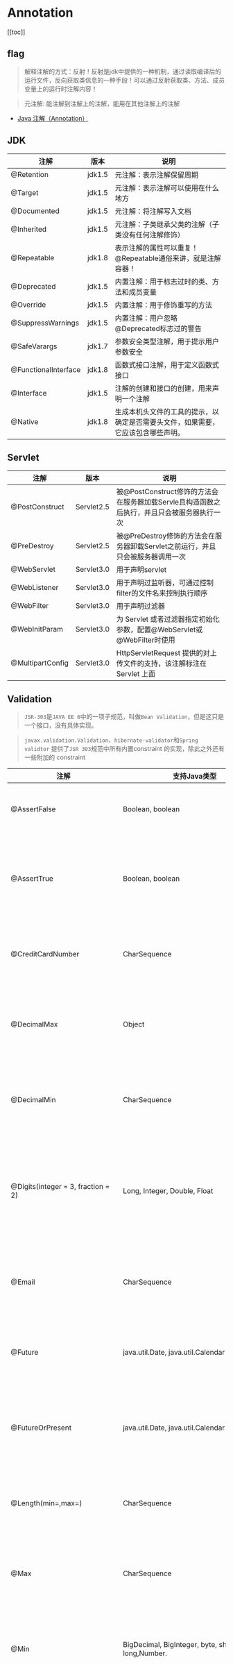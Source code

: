 # Annotation


[[toc]]



## flag

> 解释注解的方式：反射！反射是jdk中提供的一种机制，通过读取编译后的运行文件，反向获取类信息的一种手段！可以通过反射获取类、方法、成员变量上的运行时注解内容！

> 元注解: 能注解到注解上的注解，能用在其他注解上的注解

* [Java 注解（Annotation）](https://www.runoob.com/w3cnote/java-annotation.html)



## JDK

| 注解                 	| 版本   	| 说明                                                                             	|
|----------------------	|--------	|----------------------------------------------------------------------------------	|
| @Retention           	| jdk1.5 	| 元注解：表示注解保留周期                                                         	|
| @Target              	| jdk1.5 	| 元注解：表示注解可以使用在什么地方                                               	|
| @Documented          	| jdk1.5 	| 元注解：将注解写入文档                                                           	|
| @Inherited           	| jdk1.5 	| 元注解：子类继承父类的注解（子类没有任何注解修饰）                               	|
| @Repeatable          	| jdk1.8 	| 表示注解的属性可以重复！@Repeatable通俗来讲，就是注解容器！                      	|
| @Deprecated          	| jdk1.5 	| 内置注解：用于标志过时的类、方法和成员变量                                       	|
| @Override            	| jdk1.5 	| 内置注解：用于修饰重写的方法                                                     	|
| @SuppressWarnings    	| jdk1.5 	| 内置注解：用户忽略@Deprecated标志过的警告                                        	|
| @SafeVarargs         	| jdk1.7 	| 参数安全类型注解，用于提示用户参数安全                                           	|
| @FunctionalInterface 	| jdk1.8 	| 函数式接口注解，用于定义函数式接口                                               	|
| @Interface           	| jdk1.5 	| 注解的创建和接口的创建，用来声明一个注解                                         	|
| @Native              	| jdk1.8 	| 生成本机头文件的工具的提示，以确定是否需要头文件，如果需要，它应该包含哪些声明。 	|



## Servlet

| 注解             	| 版本       	| 说明                                                                                       	|
|------------------	|------------	|--------------------------------------------------------------------------------------------	|
| @PostConstruct   	| Servlet2.5 	| 被@PostConstruct修饰的方法会在服务器加载Servle且构造函数之后执行，并且只会被服务器执行一次 	|
| @PreDestroy      	| Servlet2.5 	| 被@PreDestroy修饰的方法会在服务器卸载Servlet之前运行，并且只会被服务器调用一次             	|
| @WebServlet      	| Servlet3.0 	| 用于声明servlet                                                                            	|
| @WebListener     	| Servlet3.0 	| 用于声明过监听器，可通过控制filter的文件名来控制执行顺序                                   	|
| @WebFilter       	| Servlet3.0 	| 用于声明过滤器                                                                             	|
| @WebInitParam    	| Servlet3.0 	| 为 Servlet 或者过滤器指定初始化参数，配置@WebServlet或@WebFilter时使用                     	|
| @MultipartConfig 	| Servlet3.0 	| HttpServletRequest 提供的对上传文件的支持，该注解标注在 Servlet 上面                       	|




## Validation

> `JSR-303`是`JAVA EE 6`中的一项子规范，叫做`Bean Validation`，但是这只是一个接口，没有具体实现。

> `javax.validation.Validation`、`hibernate-validator`和`Spring validtor`
> 提供了`JSR 303`规范中所有内置constraint 的实现，除此之外还有一些附加的 constraint

| 注解                               	| 支持Java类型                                          	| 备注                                                         	|
|------------------------------------	|-------------------------------------------------------	|--------------------------------------------------------------	|
| @AssertFalse                       	| Boolean, boolean                                      	| 验证元素值必须为flase                                        	|
| @AssertTrue                        	| Boolean, boolean                                      	| 验证元素值必须为true，否则抛异常                             	|
| @CreditCardNumber                  	| CharSequence                                          	| 验证信用卡号码是否有效                                       	|
| @DecimalMax                        	| Object                                                	| 验证数值是否小于等于指定值                                   	|
| @DecimalMin                        	| CharSequence                                          	| 验证数值是否大于等于指定值                                   	|
| @Digits(integer = 3, fraction = 2) 	| Long, Integer, Double, Float                          	| 验证注解的元素值的整数位数和小数位数上限                     	|
| @Email                             	| CharSequence                                          	| 验证元素必须是电子邮箱地址                                   	|
| @Future                            	| java.util.Date, java.util.Calendar                    	| 验证日期为当前时间之后                                       	|
| @FutureOrPresent                   	| java.util.Date, java.util.Calendar                    	| 验证日期为当前时间或之后一个时间                             	|
| @Length(min=,max=)                 	| CharSequence                                          	| 验证元素值包含在一个区间                                     	|
| @Max                               	| CharSequence                                          	| 检验当前数值小于等于指定值                                   	|
| @Min                               	| BigDecimal, BigInteger, byte, short,int, long,Number. 	| 检验当前数值大于等于指定值                                   	|
| @NotBlank                          	| CharSequence                                          	| 验证元素值不为null且移除两边空格后长度大于0                  	|
| @NotEmpty                          	| CharSequence,Collection,Map and Arrays                	| 验证元素值不为null且不为空（字符串长度不为0、集合大小不为0） 	|
| @NotNull                           	| Object                                                	| 验证元素值不能为 null                                        	|
| @Null                              	| Object                                                	| 验证元素值为null                                             	|
| @Past                              	| java.util.Date, java.util.Calendar                    	| 验证日期为当前时间之前                                       	|
| @PastOrPresent                     	| java.util.Date, java.util.Calendar                    	| 验证日期为当前时间或之前                                     	|
| @Pattern(regex=,flag=)             	| CharSequence                                          	| 验证元素必须符合指定的正则表达式                             	|
| @Range(min=,max=,message=)         	| CharSequence                                          	| 验证数值为指定值区间范围内                                   	|
| @Size(max=, min=)                  	| String,Collection,Map,arrays,CharSequence             	| 验证元素个数包含在一个区间                                   	|
| @UniqueElements                    	| Collection                                            	| 校验集合中的元素必须保持唯一 否则异常                        	|
| @URL                               	| CharSequence                                          	| 验证日期为当前时间之前                                       	|
| @Valid                             	| Object                                                	| 验证关联对象元素进行递归校验检查                             	|
| @ScriptAssert                      	| CharSequence                                          	| 脚本表达式的计算结果为true                                   	|
| @SafeHtml                          	| CharSequence                                          	| 可能包含不安全的html内容                                     	|






## JAX-RS

> `Jersey`和`CxF`框架实现了`JSR311`/`JSR339`标准

**jersey常用注解**

* [https://github.com/eclipse-ee4j/jersey](https://github.com/eclipse-ee4j/jersey)

| Annotation      	| 作用                        	| 说明                                                                                                                                                   	|
|-----------------	|-----------------------------	|--------------------------------------------------------------------------------------------------------------------------------------------------------	|
| @GET            	| 查询请求                    	| 相当于数据库的查询数据操作                                                                                                                             	|
| @PUT            	| 更新请求                    	| 相当于数据库的更新数据操作                                                                                                                             	|
| @POST           	| 插入请求                    	| 相当于数据库的插入数据操作                                                                                                                             	|
| @DELETE         	| 删除请求                    	| 相当于数据的删除数据操作                                                                                                                               	|
| @Path           	| uri路径                     	| 定义资源的访问路径，client通过这个路径访问资源。比如：@Path("user")                                                                                    	|
| @Produces       	| 指定返回MIME格式            	| 资源按照那种数据格式返回，可取的值有：MediaType.APPLICATION_XXX。比如：@Produces(MediaType.APPLICATION_XML)                                            	|
| @Consumes       	| 接受指定的MIME格式          	| 只有符合这个参数设置的请求再能访问到这个资源。比如@Consumes("application/x-www-form-urlencoded")                                                       	|
| @PathParam      	| uri路径参数                 	| 写在方法的参数中，获得请求路径参数。比如：@PathParam("username") String userName                                                                       	|
| @QueryParam     	| uri路径请求参数             	| 写在方法的参数中，获得请求路径附带的参数。比如：@QueryParam("desc") String desc                                                                        	|
| @DefaultValue   	| 设置@QueryParam参数的默认值 	| 如果@QueryParam没有接收到值，就使用默认值。比如：@DefaultValue("description") @QueryParam("desc") String desc                                          	|
| @FormParam      	| form传递的参数              	| 接受form传递过来的参数。比如：@FormParam("name") String userName                                                                                       	|
| @BeanParam      	| 通过Bean的形式传递参数      	| 接受client传递的bean类型的参数，同时这个bean可以在属性上配置@FormParam用以解决client的属性名称和bean的属性名称不一致的问题。比如：@BeanParam User user 	|
| @Context        	| 获得一些系统环境信息        	| 通过@Context可以获得以下信息：UriInfo、ServletConfig、ServletContext、HttpServletRequest、HttpServletResponse和HttpHeaders等                           	|
| @XmlRootElement 	| 将bean转换为xml             	| 如果要将bean以xml或json的格式返回，必须要这个注解。比如：@XmlRootElementpublic class User{...}                                                         	|
| @XmlElements    	|                             	|                                                                                                                                                        	|
| @XmlElement     	|                             	|                                                                                                                                                        	|




## spring

```java
// 手动回滚事务
TransactionAspectSupport.currentTransactionStatus().setRollbackOnly();
```

### 声明bean的注解

- `@Component` 组件，没有明确的角色

- `@Service` 在业务逻辑层使用（service层）

- `@Repository` 在数据访问层使用（dao层）

- `@Controller` 在展现层使用，控制器的声明（C）

### 注入bean的注解

> 都可以注解在set方法和属性上，推荐注解在属性上（一目了然，少写代码）。

- `@Autowired` 由Spring提供
 
- `@Inject` 由JSR-330提供

- `@Resource` 由JSR-250提供


### java配置类相关注解

- `@Configuration` 声明当前类为配置类，相当于xml形式的Spring配置（类上）

- `@Bean` 注解在方法上，声明当前方法的返回值为一个bean，替代xml中的方式（方法上）

- `@Configuration` 声明当前类为配置类，其中内部组合了`@Component`注解，表明这个类是一个bean（类上）

- `@ComponentScan` 用于对Component进行扫描，相当于xml中的（类上）

- `@WishlyConfiguration` 为`@Configuration`与`@ComponentScan`的组合注解，可以替代这两个注解

### 切面（AOP）相关注解

> Spring支持AspectJ的注解式切面编程。

- `@Aspect` 声明一个切面（类上）

> 使用`@After`、`@Before`、`@Around`定义建言（advice），可直接将拦截规则（切点）作为参数。
 
- `@After` 在方法执行之后执行（方法上）

- `@Before` 在方法执行之前执行（方法上）

- `@Around` 在方法执行之前与之后执行（方法上）

- `@PointCut` 声明切点

> 在java配置类中使用`@EnableAspectJAutoProxy`注解开启Spring对AspectJ代理的支持（类上）


| AOP配置元素              	| 描述                                                       	|
|--------------------------	|------------------------------------------------------------	|
| `<aop:advisor>`          	| 定义AOP通知器                                              	|
| `<aop:after>`            	| 定义AOP后置通知（不管该方法是否执行成功）                  	|
| `<aop:after-returning>`  	| 在方法成功执行后调用通知                                   	|
| `<aop:after-throwing>`   	| 在方法抛出异常后调用通知                                   	|
| `<aop:around>`           	| 定义AOP环绕通知                                            	|
| `<aop:aspect>`           	| 定义切面                                                   	|
| `<aop:aspect-autoproxy>` 	| 定义`@AspectJ`注解驱动的切面                               	|
| `<aop:before>`           	| 定义AOP前置通知                                            	|
| `<aop:config>`           	| 顶层的AOP配置元素，大多数的<aop:*>包含在<aop:config>元素内 	|
| `<aop:declare-parent>`   	| 为被通知的对象引入额外的接口，并透明的实现                 	|
| `<aop:pointcut>`         	| 定义切点                                                   	|


### @Bean的属性支持

- `@Scope` 设置Spring容器如何新建Bean实例（方法上，得有`@Bean`） ,其设置类型包括：
    - `Singleton` （单例,一个Spring容器中只有一个bean实例，默认模式）, 
    - `Protetype` （每次调用新建一个bean）, 
    - `Request` （web项目中，给每个http request新建一个bean）, 
    - `Session` （web项目中，给每个http session新建一个bean）, 
    - `GlobalSession`（给每一个 global http session新建一个Bean实例）

- `@StepScope` 在Spring Batch中还有涉及

- `@PostConstruct` 由JSR-250提供，在构造函数执行完之后执行，等价于xml配置文件中bean的initMethod

- `@PreDestory` 由JSR-250提供，在Bean销毁之前执行，等价于xml配置文件中bean的destroyMethod

### @Value注解

> `@Value` 为属性注入值（属性上）,支持如下方式的注入

- `@Value("Michael Jackson")` String name; 注入普通字符

- `@Value("#{systemProperties['os.name']}")` String osName; 注入操作系统属性

- `@Value("#{ T(java.lang.Math).random() * 100 }")` String randomNumber; 注入表达式结果

- `@Value("#{domeClass.name}")` String name; 注入其它bean属性

- `@Value("classpath:com/hgs/hello/test.txt")` String Resource file; 注入文件资源

- `@Value("http://www.cznovel.com")` Resource url; 注入网站资源

- `@Value("${book.name}")` String bookName; 注入配置文件

**注入配置使用方法**

> 编写配置文件（test.properties）

```
book.name= test
```

> `@PropertySource` 加载配置文件(类上)

```
@PropertySource("classpath:/test.propertie")
```
> ③ 还需配置一个`PropertySourcesPlaceholderConfigurer`的bean。

### 环境切换

- `@Profile` 通过设定Environment的ActiveProfiles来设定当前context需要使用的配置环境。（类或方法上）

- `@Conditional` Spring4中可以使用此注解定义条件话的bean，通过实现Condition接口，并重写matches方法，从而决定该bean是否被实例化。（方法上）

### 异步相关

> @EnableAsync 配置类中，通过此注解开启对异步任务的支持，叙事性AsyncConfigurer接口（类上）

> @Async 在实际执行的bean方法使用该注解来申明其是一个异步任务（方法上或类上所有的方法都将异步，需要@EnableAsync开启异步任务）

### 定时任务相关

- `@EnableScheduling` 在配置类上使用，开启计划任务的支持（类上）

- `@Scheduled` 来申明这是一个任务，包括cron,fixDelay,fixRate等类型（方法上，需先开启计划任务的支持）

### @Enable*注解说明

> 这些注解主要用来开启对xxx的支持。

- `@EnableAspectJAutoProxy` 开启对AspectJ自动代理的支持

- `@EnableAsync` 开启异步方法的支持

- `@EnableScheduling` 开启计划任务的支持

- `@EnableWebMvc` 开启Web MVC的配置支持

- `@EnableConfigurationProperties` 开启对`@ConfigurationProperties`注解配置Bean的支持

- `@EnableJpaRepositories` 开启对SpringData JPA Repository的支持

- `@EnableTransactionManagement` 开启注解式事务的支持

- `@EnableTransactionManagement` 开启注解式事务的支持

- `@EnableCaching` 开启注解式的缓存支持

### 测试相关注解

- `@RunWith` 运行器，Spring中通常用于对JUnit的支持

> `@RunWith(SpringJUnit4ClassRunner.class)`

- `@ContextConfiguration` 用来加载配置ApplicationContext，其中classes属性用来加载配置类

> `@ContextConfiguration(classes={TestConfig.class})`

### SpringMVC注解

- `@EnableWebMvc` 在配置类中开启Web MVC的配置支持，如一些ViewResolver或者MessageConverter等，若无此句，重写WebMvcConfigurerAdapter方法（用于对SpringMVC的配置）。

- `@Controller` 声明该类为SpringMVC中的Controller

- `@RequestMapping` 用于映射Web请求，包括访问路径和参数（类或方法上）

- `@ResponseBody` 支持将返回值放在response内，而不是一个页面，通常用户返回json数据（返回值旁或方法上）

- `@RequestBody` 允许request的参数在request体中，而不是在直接连接在地址后面。（放在参数前）

- `@PathVariable` 用于接收路径参数，比如`@RequestMapping(“/hello/{name}”)`申明的路径，将注解放在参数中前，即可获取该值，通常作为Restful的接口实现方法。

- `@RestController` 该注解为一个组合注解，相当于`@Controller`和`@ResponseBody`的组合，注解在类上，意味着，该Controller的所有方法都默认加上了`@ResponseBody`。

- `@ControllerAdvice` 通过该注解，我们可以将对于控制器的全局配置放置在同一个位置，注解了`@Controller`的类的方法可使用`@ExceptionHandler`、`@InitBinder`、`@ModelAttribute`注解到方法上，这对所有注解了 `@RequestMapping`的控制器内的方法有效。

- `@ExceptionHandler` 用于全局处理控制器里的异常

- `@InitBinder` 用来设置WebDataBinder，WebDataBinder用来自动绑定前台请求参数到Model中。

- `@ModelAttribute` 本来的作用是绑定键值对到Model里，在`@ControllerAdvice`中是让全局的`@RequestMapping`都能获得在此处设置的键值对。




## Swagger2

| 注解名称            	| 注解属性    	| 作用域   	| 属性作用       	|
|---------------------	|-------------	|----------	|----------------	|
| @Api                	| tags        	| 类       	| 说明该类的作用 	|
|                     	| value       	| 类       	| 说明该类的作用 	|
| @ApiOperation()     	| value       	| 方法     	| 描述方法作用   	|
|                     	| notes       	| 方法     	| 提示内容       	|
|                     	| tags        	| 方法     	| 分组           	|
| @ApiParam()         	| name        	| 方法参数 	| 参数名         	|
|                     	| value       	| 方法参数 	| 参数说明       	|
|                     	| required    	| 方法参数 	| 是否必填       	|
| @ApiModel()         	| value       	| 类       	| 对象名         	|
|                     	| description 	| 类       	| 描述           	|
| @ApiModelProperty() 	| value       	| 方法     	| 字段说明       	|
|                     	| name        	| 方法     	| 属性名         	|
|                     	| dataType    	| 方法     	| 属性类型       	|
|                     	| required    	| 方法     	| 是否必填       	|
|                     	| example     	| 方法     	| 举例           	|
|                     	| hidden      	| 方法     	| 隐藏           	|
| @ApiImplicitParam() 	| value       	| 方法     	| 参数说明       	|
|                     	| name        	| 方法     	| 参数名         	|
|                     	| dataType    	| 方法     	| 数据类型       	|
|                     	| paramType   	| 方法     	| 参数类型       	|
|                     	| example     	| 方法     	| 举例           	|
| @ApiResponse()      	| response    	| 方法     	| 返回类         	|
|                     	| code        	| 方法     	| 返回码         	|
|                     	| message     	| 方法     	| 返回信息       	|
|                     	| examples    	| 方法     	| 例子           	|


| 注解               	| 属性         	| 值                    	| 备注                                                            	|
|--------------------	|--------------	|-----------------------	|-----------------------------------------------------------------	|
| @Api               	| value        	| 字符串                	| 可用在class头上,class描述                                       	|
|                    	| description  	| 字符串                	|                                                                 	|
|                    	|              	|                       	| @Api(value = "xxx", description = "xxx")                        	|
| @ApiOperation      	| value        	| 字符串                	| 可用在方法头上.参数的描述容器                                   	|
|                    	| notes        	| 字符串                	|                                                                 	|
|                    	|              	|                       	| @ApiOperation(value = "xxx", notes = "xxx")                     	|
| @ApiImplicitParams 	| {}           	| @ApiImplicitParam数组 	| 可用在方法头上.参数的描述容器                                   	|
|                    	|              	|                       	| @ApiImplicitParams({@ApiImplicitParam1,@ApiImplicitParam2,...}) 	|
| @ApiImplicitParam  	| name         	| 字符串 与参数命名对应 	| 可用在@ApiImplicitParams里                                      	|
|                    	| value        	| 字符串                	| 参数中文描述                                                    	|
|                    	| required     	| 布尔值                	| true/false                                                      	|
|                    	| dataType     	| 字符串                	| 参数类型                                                        	|
|                    	| paramType    	| 字符串                	| 参数请求方式:query/path                                         	|
|                    	|              	|                       	| query:对应@RequestParam?传递                                    	|
|                    	|              	|                       	| path: 对应@PathVariable{}path传递                               	|
|                    	| defaultValue 	| 字符串                	| 在api测试中默认值                                               	|
|                    	|              	|                       	| 用例参见项目中的设置                                            	|
| @ApiResponses      	| {}           	| @ApiResponse数组      	| 可用在方法头上.参数的描述容器                                   	|
|                    	|              	|                       	| @ApiResponses({@ApiResponse1,@ApiResponse2,...})                	|
| @ApiResponse       	| code         	| 整形                  	| 可用在@ApiResponses里                                           	|
|                    	| message      	| 字符串                	| 错误描述                                                        	|
|                    	|              	|                       	| @ApiResponse(code = 200, message = "Successful")                	|
